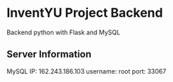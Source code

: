 InventYU Project Backend
==================

Backend python with Flask and MySQL

Server Information
------------------
MySQL IP: 162.243.186.103
username: root
port: 33067